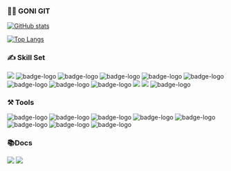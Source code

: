 ### 👩‍💻 GONI GIT

[![GitHub stats](https://github-readme-stats.vercel.app/api?username=JeongGoEun&show_icons=true&theme=buefy?count_private=true&hide=issues,contribs&include_all_commits=true)](https://github.com/anuraghazra/github-readme-stats)

[![Top Langs](https://github-readme-stats.vercel.app/api/top-langs/?username=JeongGoEun&layout=compact)](https://github.com/anuraghazra/github-readme-stats)

### ✍️ Skill Set
<img src="https://img.shields.io/badge/javascript-F7DF1E?style=flat&logo=javascript&logoColor=black"> <img src="https://img.shields.io/badge/TypeScript-3178C6?style=flat&amp;logo=TypeScript&amp;logoColor=white" alt="badge-logo"> <img src="https://img.shields.io/badge/React-61DAFB?style=flat&amp;logo=React&amp;logoColor=white" alt="badge-logo"> <img src="https://img.shields.io/badge/Vue.js-4FC08D?style=flat&amp;logo=Vue.js&amp;logoColor=white" alt="badge-logo"> <img src="https://img.shields.io/badge/Node.js-339933?style=flat&amp;logo=Node.js&amp;logoColor=white" alt="badge-logo"> <img src="https://img.shields.io/badge/Next.js-000000?style=flat&amp;logo=Next.js&amp;logoColor=white" alt="badge-logo"> <img src="https://img.shields.io/badge/HTML5-E34F26?style=flat&amp;logo=HTML5&amp;logoColor=white" alt="badge-logo"> <img src="https://img.shields.io/badge/CSS3-1572B6?style=flat&amp;logo=CSS3&amp;logoColor=white" alt="badge-logo"> <img src="https://img.shields.io/badge/Sass-CC6699?style=flat&amp;logo=Sass&amp;logoColor=white" alt="badge-logo"> <img src="https://img.shields.io/badge/Java-007396?style=flat&logo=OpenJDK&logoColor=white"/>   <img src="https://img.shields.io/badge/-C++-00599C?style=flat&logo=C%2B%2B&logoColor=white"/>
 <img
src="https://img.shields.io/badge/jQuery-0769AD?style=flat&logo=jQuery&logoColor=white" alt="badge-logo">


### ⚒ Tools
<img src="https://img.shields.io/badge/Git-F05032?style=flat&amp;logo=Git&amp;logoColor=white" alt="badge-logo"> <img src="https://img.shields.io/badge/GitHub-181717?style=flat&amp;logo=GitHub&amp;logoColor=white" alt="badge-logo"> <img src="https://img.shields.io/badge/Sourcetree-0052CC?style=flat&amp;logo=Sourcetree&amp;logoColor=white" alt="badge-logo"> <img src="https://img.shields.io/badge/Visual Studio Code-007ACC?style=flat&amp;logo=Visual Studio Code&amp;logoColor=white" alt="badge-logo"> <img src="https://img.shields.io/badge/Jira-0052CC?style=flat&amp;logo=Jira&amp;logoColor=white" alt="badge-logo"> <img src="https://img.shields.io/badge/Confluence-172B4D?style=flat&amp;logo=Confluence&amp;logoColor=white" alt="badge-logo"> <img src="https://img.shields.io/badge/Notion-000000?style=flat&amp;logo=Notion&amp;logoColor=white" alt="badge-logo"> <img src="https://img.shields.io/badge/Figma-F24E1E?style=flat&amp;logo=Figma&amp;logoColor=white" alt="badge-logo">


### 📚Docs
[<img src="https://img.shields.io/badge/Notion-000000?style=flat&logo=Notion&logoColor=white">](https://goeunwiki.notion.site/66e7c8f9cbea4a5d8a9674866f956f5a)
[<img src="https://img.shields.io/badge/Velog-20C997?style=flat&logo=Velog&logoColor=white">]([https://goeunwiki.notion.site/66e7c8f9cbea4a5d8a9674866f956f5a](https://velog.io/@wjdrhdms002))
